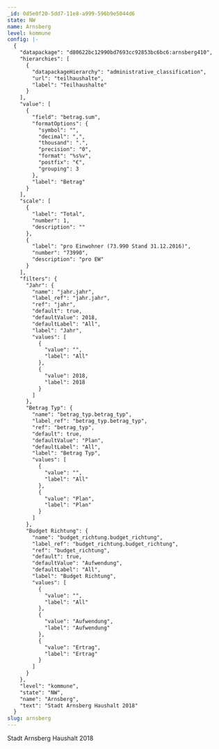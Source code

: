 ```yaml
---
_id: 0d5e0f20-5dd7-11e8-a999-596b9e5044d6
state: NW
name: Arnsberg
level: kommune
config: |-
  {
    "datapackage": "d80622bc12990bd7693cc92853bc6bc6:arnsberg410",
    "hierarchies": [
      {
        "datapackageHierarchy": "administrative_classification",
        "url": "teilhaushalte",
        "label": "Teilhaushalte"
      }
    ],
    "value": [
      {
        "field": "betrag.sum",
        "formatOptions": {
          "symbol": "",
          "decimal": ",",
          "thousand": ".",
          "precision": "0",
          "format": "%s%v",
          "postfix": "€",
          "grouping": 3
        },
        "label": "Betrag"
      }
    ],
    "scale": [
      {
        "label": "Total",
        "number": 1,
        "description": ""
      },
      {
        "label": "pro Einwohner (73.990 Stand 31.12.2016)",
        "number": "73990",
        "description": "pro EW"
      }
    ],
    "filters": {
      "Jahr": {
        "name": "jahr.jahr",
        "label_ref": "jahr.jahr",
        "ref": "jahr",
        "default": true,
        "defaultValue": 2018,
        "defaultLabel": "All",
        "label": "Jahr",
        "values": [
          {
            "value": "",
            "label": "All"
          },
          {
            "value": 2018,
            "label": 2018
          }
        ]
      },
      "Betrag Typ": {
        "name": "betrag_typ.betrag_typ",
        "label_ref": "betrag_typ.betrag_typ",
        "ref": "betrag_typ",
        "default": true,
        "defaultValue": "Plan",
        "defaultLabel": "All",
        "label": "Betrag Typ",
        "values": [
          {
            "value": "",
            "label": "All"
          },
          {
            "value": "Plan",
            "label": "Plan"
          }
        ]
      },
      "Budget Richtung": {
        "name": "budget_richtung.budget_richtung",
        "label_ref": "budget_richtung.budget_richtung",
        "ref": "budget_richtung",
        "default": true,
        "defaultValue": "Aufwendung",
        "defaultLabel": "All",
        "label": "Budget Richtung",
        "values": [
          {
            "value": "",
            "label": "All"
          },
          {
            "value": "Aufwendung",
            "label": "Aufwendung"
          },
          {
            "value": "Ertrag",
            "label": "Ertrag"
          }
        ]
      }
    },
    "level": "kommune",
    "state": "NW",
    "name": "Arnsberg",
    "text": "Stadt Arnsberg Haushalt 2018"
  }
slug: arnsberg
---
```

Stadt Arnsberg Haushalt 2018
